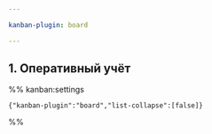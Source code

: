 ```yaml
---

kanban-plugin: board

---
```


## 1. Оперативный учёт





%% kanban:settings
```
{"kanban-plugin":"board","list-collapse":[false]}
```
%%